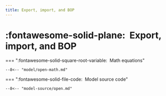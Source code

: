```yaml
---
title: Export, import, and BOP
---
```


# :fontawesome-solid-plane:  Export, import, and BOP


=== ":fontawesome-solid-square-root-variable:  Math equations"


    --8<-- "model/open-math.md"


=== ":fontawesome-solid-file-code:  Model source code"


    --8<-- "model-source/open.md"

